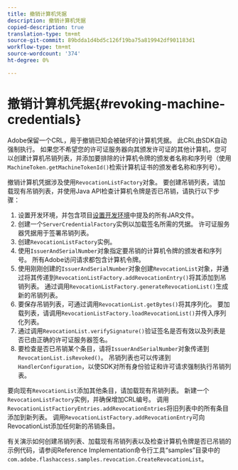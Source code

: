 ```yaml
---
title: 撤销计算机凭据
description: 撤销计算机凭据
copied-description: true
translation-type: tm+mt
source-git-commit: 89bdda1d4bd5c126f19ba75a819942df901183d1
workflow-type: tm+mt
source-wordcount: '374'
ht-degree: 0%

---
```



# 撤销计算机凭据{#revoking-machine-credentials}

Adobe保留一个CRL，用于撤销已知会被破坏的计算机凭据。 此CRL由SDK自动强制执行。 如果您不希望您的许可证服务器向其颁发许可证的其他计算机，您可以创建计算机吊销列表，并添加要排除的计算机令牌的颁发者名称和序列号（使用`MachineToken.getMachineTokenId()`检索计算机证书的颁发者名称和序列号）。

撤销计算机凭据涉及使用`RevocationListFactory`对象。 要创建吊销列表，请加载现有吊销列表，并使用Java API检查计算机令牌是否已吊销，请执行以下步骤：

1. 设置开发环境，并包含项目[设置开发环境](../../aaxs-protecting-content/content-setting-up-the-sdk/content-setting-up-the-dev-env.md)中提及的所有JAR文件。
1. 创建一个`ServerCredentialFactory`实例以加载签名所需的凭据。 许可证服务器凭据用于签署吊销列表。
1. 创建`RevocationListFactory`实例。
1. 使用`IssuerAndSerialNumber`对象指定要吊销的计算机令牌的颁发者和序列号。 所有Adobe访问请求都包含计算机令牌。
1. 使用刚刚创建的`IssuerAndSerialNumber`对象创建`RevocationList`对象，并通过将其传递到`RevocationListFactory.addRevocationEntry()`将其添加到吊销列表。 通过调用`RevocationListFactory.generateRevocationList()`生成新的吊销列表。
1. 要保存吊销列表，可通过调用`RevocationList.getBytes()`将其序列化。 要加载列表，请调用`RevocationListFactory.loadRevocationList()`并传入序列化列表。
1. 通过调用`RevocationList.verifySignature()`验证签名是否有效以及列表是否已由正确的许可证服务器签名。
1. 要检查是否已吊销某个条目，请将`IssuerAndSerialNumber`对象传递到`RevocationList.isRevoked()`。 吊销列表也可以传递到`HandlerConfiguration`，以使SDK对所有身份验证和许可请求强制执行吊销列表。

要向现有`RevocationList`添加其他条目，请加载现有吊销列表。 新建一个`RevocationListFactory`实例，并确保增加CRL编号。 调用`RevocationListFactioryEntries.addRevocationEntries`将旧列表中的所有条目添加到新列表。 调用`RevocationListFactory.addRevocationEntry`可向RevocationList添加任何新的吊销条目。

有关演示如何创建吊销列表、加载现有吊销列表以及检查计算机令牌是否已吊销的示例代码，请参阅Reference Implementation命令行工具“samples”目录中的`com.adobe.flashaccess.samples.revocation.CreateRevocationList`。
